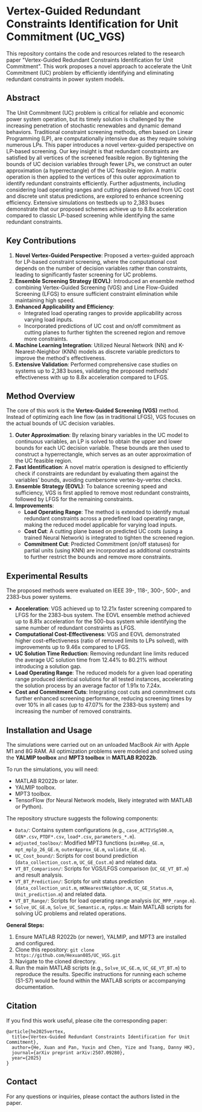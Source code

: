 # Vertex-Guided Redundant Constraints Identification for Unit Commitment (UC_VGS)

This repository contains the code and resources related to the research paper "Vertex-Guided Redundant Constraints Identification for Unit Commitment". This work proposes a novel approach to accelerate the Unit Commitment (UC) problem by efficiently identifying and eliminating redundant constraints in power system models.

## Abstract

The Unit Commitment (UC) problem is critical for reliable and economic power system operation, but its timely solution is challenged by the increasing penetration of stochastic renewables and dynamic demand behaviors. Traditional constraint screening methods, often based on Linear Programming (LP), are computationally intensive due as they require solving numerous LPs. This paper introduces a novel vertex-guided perspective on LP-based screening. Our key insight is that redundant constraints are satisfied by all vertices of the screened feasible region. By tightening the bounds of UC decision variables through fewer LPs, we construct an outer approximation (a hyperrectangle) of the UC feasible region. A matrix operation is then applied to the vertices of this outer approximation to identify redundant constraints efficiently. Further adjustments, including considering load operating ranges and cutting planes derived from UC cost and discrete unit status predictions, are explored to enhance screening efficiency. Extensive simulations on testbeds up to 2,383 buses demonstrate that our proposed schemes achieve up to 8.8x acceleration compared to classic LP-based screening while identifying the same redundant constraints.

## Key Contributions

1.  **Novel Vertex-Guided Perspective**: Proposed a vertex-guided approach for LP-based constraint screening, where the computational cost depends on the number of decision variables rather than constraints, leading to significantly faster screening for UC problems.
2.  **Ensemble Screening Strategy (EOVL)**: Introduced an ensemble method combining Vertex-Guided Screening (VGS) and Line Flow-Guided Screening (LFGS) to ensure sufficient constraint elimination while maintaining high speed.
3.  **Enhanced Applicability and Efficiency**:
    *   Integrated load operating ranges to provide applicability across varying load inputs.
    *   Incorporated predictions of UC cost and on/off commitment as cutting planes to further tighten the screened region and remove more constraints.
4.  **Machine Learning Integration**: Utilized Neural Network (NN) and K-Nearest-Neighbor (KNN) models as discrete variable predictors to improve the method's effectiveness.
5.  **Extensive Validation**: Performed comprehensive case studies on systems up to 2,383 buses, validating the proposed methods' effectiveness with up to 8.8x acceleration compared to LFGS.

## Method Overview

The core of this work is the **Vertex-Guided Screening (VGS)** method. Instead of optimizing each line flow (as in traditional LFGS), VGS focuses on the actual bounds of UC decision variables.

1.  **Outer Approximation**: By relaxing binary variables in the UC model to continuous variables, an LP is solved to obtain the upper and lower bounds for each UC decision variable. These bounds are then used to construct a hyperrectangle, which serves as an outer approximation of the UC feasible region.
2.  **Fast Identification**: A novel matrix operation is designed to efficiently check if constraints are redundant by evaluating them against the variables' bounds, avoiding cumbersome vertex-by-vertex checks.
3.  **Ensemble Strategy (EOVL)**: To balance screening speed and sufficiency, VGS is first applied to remove most redundant constraints, followed by LFGS for the remaining constraints.
4.  **Improvements**:
    *   **Load Operating Range**: The method is extended to identify mutual redundant constraints across a predefined load operating range, making the reduced model applicable for varying load inputs.
    *   **Cost Cut**: A cutting plane based on predicted UC costs (using a trained Neural Network) is integrated to tighten the screened region.
    *   **Commitment Cut**: Predicted Commitment (on/off statuses) for partial units (using KNN) are incorporated as additional constraints to further restrict the bounds and remove more constraints.

## Experimental Results

The proposed methods were evaluated on IEEE 39-, 118-, 300-, 500-, and 2383-bus power systems.

*   **Acceleration**: VGS achieved up to 12.21x faster screening compared to LFGS for the 2383-bus system. The EOVL ensemble method achieved up to 8.81x acceleration for the 500-bus system while identifying the same number of redundant constraints as LFGS.
*   **Computational Cost-Effectiveness**: VGS and EOVL demonstrated higher cost-effectiveness (ratio of removed limits to LPs solved), with improvements up to 9.46x compared to LFGS.
*   **UC Solution Time Reduction**: Removing redundant line limits reduced the average UC solution time from 12.44% to 80.21% without introducing a solution gap.
*   **Load Operating Range**: The reduced models for a given load operating range produced identical solutions for all tested instances, accelerating the solution process by an average factor of 1.91x to 7.24x.
*   **Cost and Commitment Cuts**: Integrating cost cuts and commitment cuts further enhanced screening performance, reducing screening times by over 10% in all cases (up to 47.07% for the 2383-bus system) and increasing the number of removed constraints.

## Installation and Usage

The simulations were carried out on an unloaded MacBook Air with Apple M1 and 8G RAM. All optimization problems were modeled and solved using the **YALMIP toolbox** and **MPT3 toolbox** in **MATLAB R2022b**.

To run the simulations, you will need:
*   MATLAB R2022b or later.
*   YALMIP toolbox.
*   MPT3 toolbox.
*   TensorFlow (for Neural Network models, likely integrated with MATLAB or Python).

The repository structure suggests the following components:
*   `Data/`: Contains system configurations (e.g., `case_ACTIVSg500.m`, `GEN*.csv`, `PTDF*.csv`, `load*.csv`, `parameters_*.m`).
*   `adjusted_toolbox/`: Modified MPT3 functions (`minHRep_GE.m`, `mpt_mplp_26_GE.m`, `outerApprox_GE.m`, `validate_GE.m`).
*   `UC_Cost_bound/`: Scripts for cost bound prediction (`data_collection_cost.m`, `UC_GE_Cost.m`) and related data.
*   `VT_BT_Comparison/`: Scripts for VGS/LFGS comparison (`UC_GE_VT_BT.m`) and result analysis.
*   `VT_BT_Prediction/`: Scripts for unit status prediction (`data_collection_unit.m`, `mKNearestNeighbor.m`, `UC_GE_Status.m`, `Unit_prediction.m`) and related data.
*   `VT_BT_Range/`: Scripts for load operating range analysis (`UC_MPP_range.m`).
*   `Solve_UC_GE.m`, `Solve_UC_Semantic.m`, `rpOps.m`: Main MATLAB scripts for solving UC problems and related operations.

**General Steps:**
1.  Ensure MATLAB R2022b (or newer), YALMIP, and MPT3 are installed and configured.
2.  Clone this repository: `git clone https://github.com/Hexuan085/UC_VGS.git`
3.  Navigate to the cloned directory.
4.  Run the main MATLAB scripts (e.g., `Solve_UC_GE.m`, `UC_GE_VT_BT.m`) to reproduce the results. Specific instructions for running each scheme (S1-S7) would be found within the MATLAB scripts or accompanying documentation.

## Citation

If you find this work useful, please cite the corresponding paper:

```
@article{he2025vertex,
  title={Vertex-Guided Redundant Constraints Identification for Unit Commitment},
  author={He, Xuan and Pan, Yuxin and Chen, Yize and Tsang, Danny HK},
  journal={arXiv preprint arXiv:2507.09280},
  year={2025}
}
```

## Contact

For any questions or inquiries, please contact the authors listed in the paper.
